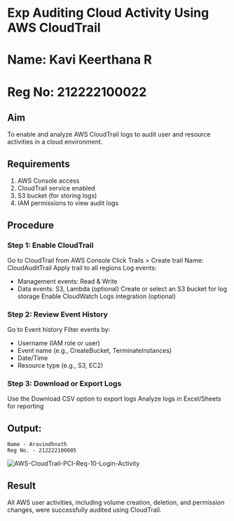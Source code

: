 # Exp Auditing Cloud Activity Using AWS CloudTrail
# Name: Kavi Keerthana R
# Reg No: 212222100022
## Aim
To enable and analyze AWS CloudTrail logs to audit user and resource activities in a cloud environment.
## Requirements
1. AWS Console access
2. CloudTrail service enabled
3. S3 bucket (for storing logs)
4. IAM permissions to view audit logs
## Procedure
### Step 1: Enable CloudTrail
Go to CloudTrail from AWS Console
Click Trails > Create trail
Name: CloudAuditTrail
Apply trail to all regions
Log events:
 - Management events: Read & Write
 - Data events: S3, Lambda (optional)
Create or select an S3 bucket for log storage
Enable CloudWatch Logs integration (optional)

### Step 2: Review Event History
Go to Event history
Filter events by:
- Username (IAM role or user)
- Event name (e.g., CreateBucket, TerminateInstances)
- Date/Time
- Resource type (e.g., S3, EC2)

### Step 3: Download or Export Logs

Use the Download CSV option to export logs
Analyze logs in Excel/Sheets for reporting


## Output:

```
Name - Aravindhnath
Reg No. - 212222100005
```

![AWS-CloudTrail-PCI-Req-10-Login-Activity](https://github.com/user-attachments/assets/8953eee6-bb40-43d0-81c6-88da6444b349)


## Result

All AWS user activities, including volume creation, deletion, and permission changes, were successfully audited using CloudTrail.

